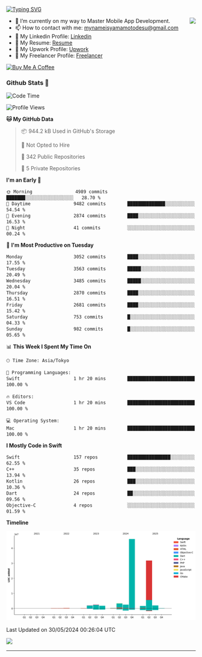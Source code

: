 
[![Typing SVG](https://readme-typing-svg.demolab.com/?lines=Thank+You+For+Visiting!!;You+Are+Welcome✨;I+am+Kyo+Yamamoto;Mobile+Developer)](https://git.io/typing-svg)
<p>
<img align="right" src="https://media.giphy.com/media/26ufdb3cYKwbRtYVW/giphy.gif" style="max-width:100%;" height="150px">

- 🌱 I’m currently on my way to Master Mobile App Development.
- 📫 How to contact with me: mynameisyamamotodesu@gmail.com
- 🔗 My Linkedin Profile: [Linkedin](https://www.linkedin.com/in/kyo-yamamoto-a2ab50239)
- 🔗 My Resume: [Resume](https://www.kickresume.com/cv/rNok4e/)
- 🔗 My Upwork Profile: [Upwork](https://www.upwork.com/freelancers/~01aa9115102bb4af25)
- 🔗 My Freelancer Profile: [Freelancer](https://www.freelancer.com/u/yamamotodesu)

<a href="https://www.buymeacoffee.com/kyoyamamoto" target="_blank"><img src="https://cdn.buymeacoffee.com/buttons/default-orange.png" alt="Buy Me A Coffee" height="41" width="174"></a>

### Github Stats 🥇 
<!--START_SECTION:waka-->
![Code Time](http://img.shields.io/badge/Code%20Time-705%20hrs%2012%20mins-blue)

![Profile Views](http://img.shields.io/badge/Profile%20Views-0-blue)

**🐱 My GitHub Data** 

> 📦 944.2 kB Used in GitHub's Storage 
 > 
> 🚫 Not Opted to Hire
 > 
> 📜 342 Public Repositories 
 > 
> 🔑 5 Private Repositories 
 > 
**I'm an Early 🐤** 

```text
🌞 Morning                4989 commits        ███████░░░░░░░░░░░░░░░░░░   28.70 % 
🌆 Daytime                9482 commits        ██████████████░░░░░░░░░░░   54.54 % 
🌃 Evening                2874 commits        ████░░░░░░░░░░░░░░░░░░░░░   16.53 % 
🌙 Night                  41 commits          ░░░░░░░░░░░░░░░░░░░░░░░░░   00.24 % 
```
📅 **I'm Most Productive on Tuesday** 

```text
Monday                   3052 commits        ████░░░░░░░░░░░░░░░░░░░░░   17.55 % 
Tuesday                  3563 commits        █████░░░░░░░░░░░░░░░░░░░░   20.49 % 
Wednesday                3485 commits        █████░░░░░░░░░░░░░░░░░░░░   20.04 % 
Thursday                 2870 commits        ████░░░░░░░░░░░░░░░░░░░░░   16.51 % 
Friday                   2681 commits        ████░░░░░░░░░░░░░░░░░░░░░   15.42 % 
Saturday                 753 commits         █░░░░░░░░░░░░░░░░░░░░░░░░   04.33 % 
Sunday                   982 commits         █░░░░░░░░░░░░░░░░░░░░░░░░   05.65 % 
```


📊 **This Week I Spent My Time On** 

```text
🕑︎ Time Zone: Asia/Tokyo

💬 Programming Languages: 
Swift                    1 hr 20 mins        █████████████████████████   100.00 % 

🔥 Editors: 
VS Code                  1 hr 20 mins        █████████████████████████   100.00 % 

💻 Operating System: 
Mac                      1 hr 20 mins        █████████████████████████   100.00 % 
```

**I Mostly Code in Swift** 

```text
Swift                    157 repos           ████████████████░░░░░░░░░   62.55 % 
C++                      35 repos            ███░░░░░░░░░░░░░░░░░░░░░░   13.94 % 
Kotlin                   26 repos            ███░░░░░░░░░░░░░░░░░░░░░░   10.36 % 
Dart                     24 repos            ██░░░░░░░░░░░░░░░░░░░░░░░   09.56 % 
Objective-C              4 repos             ░░░░░░░░░░░░░░░░░░░░░░░░░   01.59 % 
```



**Timeline**

![Lines of Code chart](https://raw.githubusercontent.com/YamamotoDesu/YamamotoDesu/main/assets/bar_graph.png)


 Last Updated on 30/05/2024 00:26:04 UTC
<!--END_SECTION:waka-->

![](https://github-profile-summary-cards.vercel.app/api/cards/profile-details?username=YamamotoDesu&theme=vue)

----
